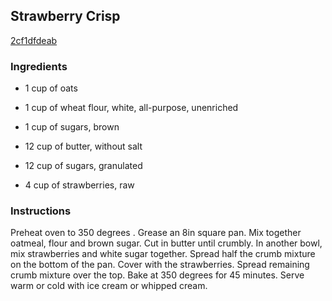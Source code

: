 ## Strawberry Crisp

[2cf1dfdeab](http://www.food.com/recipe/strawberry-crisp-115590)

### Ingredients

 - 1 cup of oats

 - 1 cup of wheat flour, white, all-purpose, unenriched

 - 1 cup of sugars, brown

 - 12 cup of butter, without salt

 - 12 cup of sugars, granulated

 - 4 cup of strawberries, raw

### Instructions

Preheat oven to 350 degrees . Grease an 8in square pan. Mix together oatmeal, flour and brown sugar. Cut in butter until crumbly. In another bowl, mix strawberries and white sugar together. Spread half the crumb mixture on the bottom of the pan. Cover with the strawberries. Spread remaining crumb mixture over the top. Bake at 350 degrees for 45 minutes. Serve warm or cold with ice cream or whipped cream.